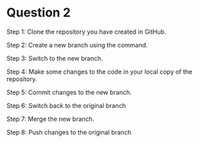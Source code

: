 # Question 2

Step 1: Clone the repository you have created in GitHub.

Step 2: Create a new branch using the command.

Step 3: Switch to the new branch.

Step 4: Make some changes to the code in your local copy of the repository.

Step 5: Commit changes to the new branch.

Step 6: Switch back to the original branch

Step 7: Merge the new branch.

Step 8: Push changes to the original branch
